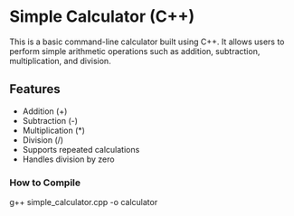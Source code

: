 # Simple Calculator (C++)

This is a basic command-line calculator built using C++. It allows users to perform simple arithmetic operations such as addition, subtraction, multiplication, and division.

## Features

- Addition (+)
- Subtraction (-)
- Multiplication (*)
- Division (/)
- Supports repeated calculations
- Handles division by zero


### How to Compile

g++ simple_calculator.cpp -o calculator
